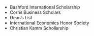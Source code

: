 * Bashford International Scholarship
* Corns Business Scholars
* Dean’s List
* International Economics Honor Society
* Christian Kamm Schollarship

<!---
---
layout: archive
title: "Awards"
permalink: /publications/
author_profile: true
---


<!---
{% if author.googlescholar %}
  You can also find my articles on <u><a href="{{author.googlescholar}}">my Google Scholar profile</a>.</u>
{% endif %}

{% include base_path %}

{% for post in site.publications reversed %}
  {% include archive-single.html %}
{% endfor %}
